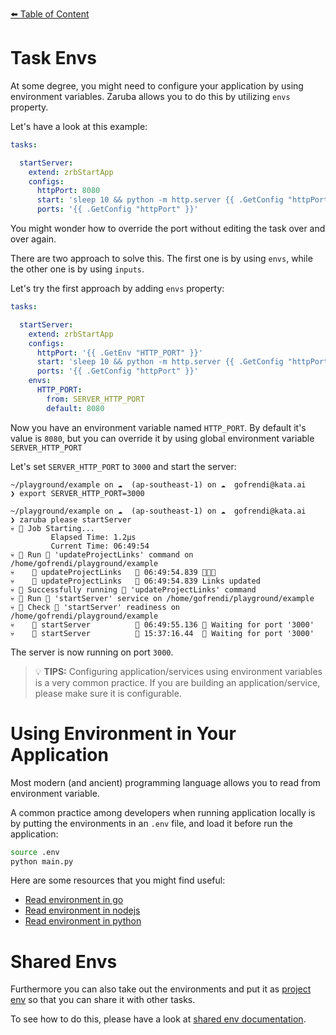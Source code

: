 [⬅️ Table of Content](../../../../README.md)

# Task Envs

At some degree, you might need to configure your application by using environment variables. Zaruba allows you to do this by utilizing `envs` property.

Let's have a look at this example:

```yaml
tasks:

  startServer:
    extend: zrbStartApp
    configs:
      httpPort: 8080
      start: 'sleep 10 && python -m http.server {{ .GetConfig "httpPort" }}'
      ports: '{{ .GetConfig "httpPort" }}'
```

You might wonder how to override the port without editing the task over and over again.

There are two approach to solve this. The first one is by using `envs`, while the other one is by using `inputs`.

Let's try the first approach by adding `envs` property:


```yaml
tasks:

  startServer:
    extend: zrbStartApp
    configs:
      httpPort: '{{ .GetEnv "HTTP_PORT" }}'
      start: 'sleep 10 && python -m http.server {{ .GetConfig "httpPort" }}'
      ports: '{{ .GetConfig "httpPort" }}'
    envs:
      HTTP_PORT:
        from: SERVER_HTTP_PORT
        default: 8080
```

Now you have an environment variable named `HTTP_PORT`. By default it's value is `8080`, but you can override it by using global environment variable `SERVER_HTTP_PORT`

Let's set `SERVER_HTTP_PORT` to `3000` and start the server:

```
~/playground/example on ☁️  (ap-southeast-1) on ☁️  gofrendi@kata.ai
❯ export SERVER_HTTP_PORT=3000

~/playground/example on ☁️  (ap-southeast-1) on ☁️  gofrendi@kata.ai
❯ zaruba please startServer
💀 🔎 Job Starting...
         Elapsed Time: 1.2µs
         Current Time: 06:49:54
💀 🏁 Run 🔗 'updateProjectLinks' command on /home/gofrendi/playground/example
💀    🚀 updateProjectLinks   🔗 06:49:54.839 🎉🎉🎉
💀    🚀 updateProjectLinks   🔗 06:49:54.839 Links updated
💀 🎉 Successfully running 🔗 'updateProjectLinks' command
💀 🏁 Run 🍏 'startServer' service on /home/gofrendi/playground/example
💀 🏁 Check 🍏 'startServer' readiness on /home/gofrendi/playground/example
💀    🔎 startServer          🍏 06:49:55.136 📜 Waiting for port '3000'
💀    🔎 startServer          🍏 15:37:16.44  📜 Waiting for port '3000'
```

The server is now running on port `3000`.


> 💡 __TIPS:__  Configuring application/services using environment variables is a very common practice. If you are building an application/service, please make sure it is configurable.

# Using Environment in Your Application

Most modern (and ancient) programming language allows you to read from environment variable.

A common practice among developers when running application locally is by putting the environments in an `.env` file, and load it before run the application:

```bash
source .env
python main.py
```

Here are some resources that you might find useful:

* [Read environment in go](https://pkg.go.dev/os#Getenv)
* [Read environment in nodejs](https://nodejs.org/api/process.html#processenv)
* [Read environment in python](https://docs.python.org/3/library/os.html#os.getenv)

# Shared Envs

Furthermore you can also take out the environments and put it as [project env](../../project-envs.md) so that you can share it with other tasks.

To see how to do this, please have a look at [shared env documentation](./shared-envs.md).